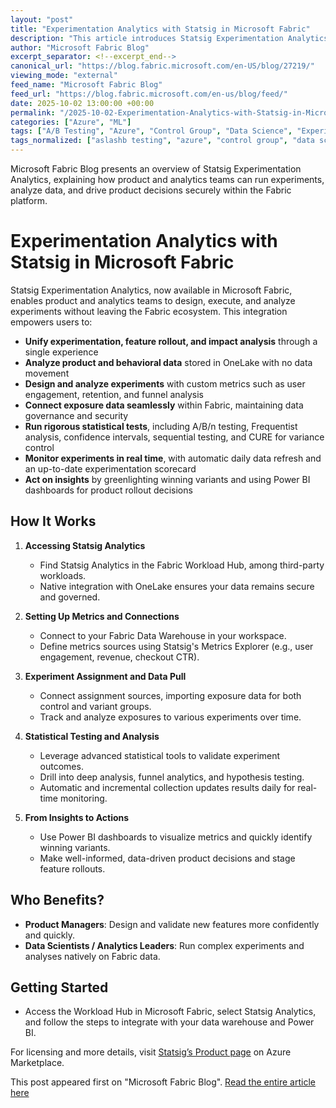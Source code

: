 ```yaml
---
layout: "post"
title: "Experimentation Analytics with Statsig in Microsoft Fabric"
description: "This article introduces Statsig Experimentation Analytics, a new feature available as a third-party workload in Microsoft Fabric. It explains how product and analytics teams can design experiments, connect exposure data, define custom metrics, and conduct statistical tests directly on their Fabric data without data movement. The post provides a step-by-step overview, highlighting integration with Power BI, real-time incremental analysis, and secure data governance through OneLake. Readers will learn how to leverage experimentation analytics for data-driven product decisions inside the Microsoft Fabric ecosystem."
author: "Microsoft Fabric Blog"
excerpt_separator: <!--excerpt_end-->
canonical_url: "https://blog.fabric.microsoft.com/en-US/blog/27219/"
viewing_mode: "external"
feed_name: "Microsoft Fabric Blog"
feed_url: "https://blog.fabric.microsoft.com/en-us/blog/feed/"
date: 2025-10-02 13:00:00 +00:00
permalink: "/2025-10-02-Experimentation-Analytics-with-Statsig-in-Microsoft-Fabric.html"
categories: ["Azure", "ML"]
tags: ["A/B Testing", "Azure", "Control Group", "Data Science", "Experimentation Analytics", "Feature Rollouts", "Frequentist Testing", "KPI", "Microsoft Fabric", "ML", "News", "OneLake", "Power BI", "Product Analytics", "Sequential Testing", "Statistical Analysis", "Statsig", "Variant Group"]
tags_normalized: ["aslashb testing", "azure", "control group", "data science", "experimentation analytics", "feature rollouts", "frequentist testing", "kpi", "microsoft fabric", "ml", "news", "onelake", "power bi", "product analytics", "sequential testing", "statistical analysis", "statsig", "variant group"]
---
```


Microsoft Fabric Blog presents an overview of Statsig Experimentation Analytics, explaining how product and analytics teams can run experiments, analyze data, and drive product decisions securely within the Fabric platform.<!--excerpt_end-->

# Experimentation Analytics with Statsig in Microsoft Fabric

Statsig Experimentation Analytics, now available in Microsoft Fabric, enables product and analytics teams to design, execute, and analyze experiments without leaving the Fabric ecosystem. This integration empowers users to:

- **Unify experimentation, feature rollout, and impact analysis** through a single experience
- **Analyze product and behavioral data** stored in OneLake with no data movement
- **Design and analyze experiments** with custom metrics such as user engagement, retention, and funnel analysis
- **Connect exposure data seamlessly** within Fabric, maintaining data governance and security
- **Run rigorous statistical tests**, including A/B/n testing, Frequentist analysis, confidence intervals, sequential testing, and CURE for variance control
- **Monitor experiments in real time**, with automatic daily data refresh and an up-to-date experimentation scorecard
- **Act on insights** by greenlighting winning variants and using Power BI dashboards for product rollout decisions

## How It Works

1. **Accessing Statsig Analytics**
   - Find Statsig Analytics in the Fabric Workload Hub, among third-party workloads.
   - Native integration with OneLake ensures your data remains secure and governed.

2. **Setting Up Metrics and Connections**
   - Connect to your Fabric Data Warehouse in your workspace.
   - Define metrics sources using Statsig's Metrics Explorer (e.g., user engagement, revenue, checkout CTR).

3. **Experiment Assignment and Data Pull**
   - Connect assignment sources, importing exposure data for both control and variant groups.
   - Track and analyze exposures to various experiments over time.

4. **Statistical Testing and Analysis**
   - Leverage advanced statistical tools to validate experiment outcomes.
   - Drill into deep analysis, funnel analytics, and hypothesis testing.
   - Automatic and incremental collection updates results daily for real-time monitoring.

5. **From Insights to Actions**
   - Use Power BI dashboards to visualize metrics and quickly identify winning variants.
   - Make well-informed, data-driven product decisions and stage feature rollouts.

## Who Benefits?

- **Product Managers**: Design and validate new features more confidently and quickly.
- **Data Scientists / Analytics Leaders**: Run complex experiments and analyses natively on Fabric data.

## Getting Started

- Access the Workload Hub in Microsoft Fabric, select Statsig Analytics, and follow the steps to integrate with your data warehouse and Power BI.

For licensing and more details, visit [Statsig’s Product page](https://ms.portal.azure.com/#view/Microsoft_Azure_Marketplace/MarketplaceOffersBlade/selectedMenuItemId/home) on Azure Marketplace.

This post appeared first on "Microsoft Fabric Blog". [Read the entire article here](https://blog.fabric.microsoft.com/en-US/blog/27219/)
